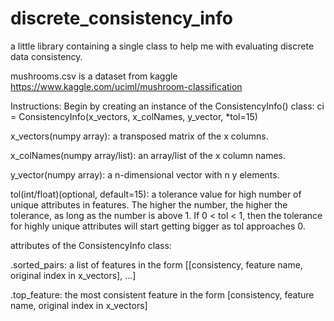 # discrete_consistency_info
a little library containing a single class to help me with evaluating discrete data consistency.

mushrooms.csv is a dataset from kaggle
https://www.kaggle.com/uciml/mushroom-classification

Instructions:
Begin by creating an instance of the ConsistencyInfo() class:
  ci = ConsistencyInfo(x_vectors, x_colNames, y_vector, *tol=15)

x_vectors(numpy array): a transposed matrix of the x columns.

x_colNames(numpy array/list): an array/list of the x column names.

y_vector(numpy array): a n-dimensional vector with n y elements.

tol(int/float)(optional, default=15): a tolerance value for high number of unique attributes in features. The higher the number, the         higher the tolerance, as long as the number is above 1. If 0 < tol < 1, then the tolerance for highly unique attributes will start         getting bigger as tol approaches 0.



attributes of the ConsistencyInfo class:

  .sorted_pairs: a list of features in the form [[consistency, feature name, original index in x_vectors], ...]

  .top_feature: the most consistent feature in the form [consistency, feature name, original index in x_vectors]
